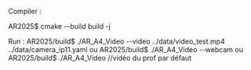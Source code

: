 Compiler :

AR2025$ cmake --build build -j

Run :
AR2025/build$ ./AR_A4_Video --video ../data/video_test.mp4 ../data/camera_ip11.yaml
ou
AR2025/build$ ./AR_A4_Video --webcam 
ou
AR2025/build$ ./AR_A4_Video  //vidéo du prof par défaut 